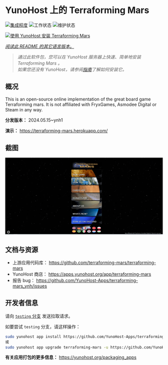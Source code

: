 <!--
注意：此 README 由 <https://github.com/YunoHost/apps/tree/master/tools/readme_generator> 自动生成
请勿手动编辑。
-->

# YunoHost 上的 Terraforming Mars 

[![集成程度](https://dash.yunohost.org/integration/terraforming-mars.svg)](https://dash.yunohost.org/appci/app/terraforming-mars) ![工作状态](https://ci-apps.yunohost.org/ci/badges/terraforming-mars.status.svg) ![维护状态](https://ci-apps.yunohost.org/ci/badges/terraforming-mars.maintain.svg)

[![使用 YunoHost 安装 Terraforming Mars ](https://install-app.yunohost.org/install-with-yunohost.svg)](https://install-app.yunohost.org/?app=terraforming-mars)

*[阅读此 README 的其它语言版本。](./ALL_README.md)*

> *通过此软件包，您可以在 YunoHost 服务器上快速、简单地安装 Terraforming Mars 。*  
> *如果您还没有 YunoHost，请参阅[指南](https://yunohost.org/install)了解如何安装它。*

## 概况

This is an open-source online implementation of the great board game Terraforming mars. It is not affiliated with FryxGames, Asmodee Digital or Steam in any way.


**分发版本：** 2024.05.15~ynh1

**演示：** <https://terraforming-mars.herokuapp.com/>

## 截图

![Terraforming Mars  的截图](./doc/screenshots/screenshot.png)

## 文档与资源

- 上游应用代码库： <https://github.com/terraforming-mars/terraforming-mars>
- YunoHost 商店： <https://apps.yunohost.org/app/terraforming-mars>
- 报告 bug： <https://github.com/YunoHost-Apps/terraforming-mars_ynh/issues>

## 开发者信息

请向 [`testing` 分支](https://github.com/YunoHost-Apps/terraforming-mars_ynh/tree/testing) 发送拉取请求。

如要尝试 `testing` 分支，请这样操作：

```bash
sudo yunohost app install https://github.com/YunoHost-Apps/terraforming-mars_ynh/tree/testing --debug
或
sudo yunohost app upgrade terraforming-mars -u https://github.com/YunoHost-Apps/terraforming-mars_ynh/tree/testing --debug
```

**有关应用打包的更多信息：** <https://yunohost.org/packaging_apps>
